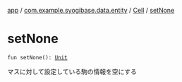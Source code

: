 [app](../../index.md) / [com.example.syogibase.data.entity](../index.md) / [Cell](index.md) / [setNone](./set-none.md)

# setNone

`fun setNone(): `[`Unit`](https://kotlinlang.org/api/latest/jvm/stdlib/kotlin/-unit/index.html)

マスに対して設定している駒の情報を空にする

